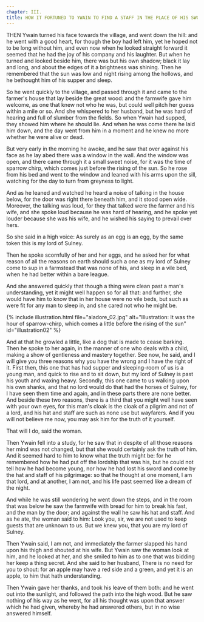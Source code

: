 ```yaml
---
chapter: III.
title: HOW IT FORTUNED TO YWAIN TO FIND A STAFF IN THE PLACE OF HIS SWORD.
---
```

THEN Ywain turned his face towards the village, and went down the hill: and he went with a good heart, for though the boy had left him, yet he hoped not to be long without him, and even now when he looked straight forward it seemed that he had the joy of his company and his laughter. But when he turned and looked beside him, there was but his own shadow; black it lay and long, and about the edges of it a brightness was shining. Then he remembered that the sun was low and night rising among the hollows, and he bethought him of his supper and sleep.

So he went quickly to the village, and passed through it and came to the farmer's house that lay beside the great wood: and the farmwife gave him welcome, as one that knew not who he was, but could well pitch her guess within a mile or so. And she whispered to her husband, but he was hard of hearing and full of slumber from the fields. So when Ywain had supped, they showed him where he should lie. And when he was come there he laid him down, and the day went from him in a moment and he knew no more whether he were alive or dead.

But very early in the morning he awoke, and he saw that over against his face as he lay abed there was a window in the wall. And the window was open, and there came through it a small sweet noise, for it was the time of sparrow chirp, which comes just before the rising of the sun. So he rose from his bed and went to the window and leaned with his arms upon the sill, watching for the day to turn from greyness to light.

And as he leaned and watched he heard a noise of talking in the house below, for the door was right there beneath him, and it stood open wide. Moreover, the talking was loud, for they that talked were the farmer and his wife, and she spoke loud because he was hard of hearing, and he spoke yet louder because she was his wife, and he wished his saying to prevail over hers.

So she said in a high voice: As surely as an egg is an egg, by the same token this is my lord of Sulney.

Then he spoke scornfully of her and her eggs, and he asked her for what reason of all the reasons on earth should such a one as my lord of Sulney come to sup in a farmstead that was none of his, and sleep in a vile bed, when he had better within a bare league.

And she answered quickly that though a thing were clean past a man's understanding, yet it might well happen so for all that: and further, she would have him to know that in her house were no vile beds, but such as were fit for any man to sleep in, and she cared not who he might be.

{% include illustration.html file="aladore_02.jpg" alt="Illustration: It was the hour of sparrow-chirp, which comes a little before the rising of the sun" id="illustration02" %}

And at that he growled a little, like a dog that is made to cease barking. Then he spoke to her again, in the manner of one who deals with a child, making a show of gentleness and mastery together. See now, he said, and I will give you three reasons why you have the wrong and I have the right of it. First then, this one that has had supper and sleeping-room of us is a young man, and quick to rise and to sit down, but my lord of Sulney is past his youth and waxing heavy. Secondly, this one came to us walking upon his own shanks, and that no lord would do that had the horses of Sulney, for I have seen them time and again, and in these parts there are none better. And beside these two reasons, there is a third that you might well have seen with your own eyes, for this man's cloak is the cloak of a pilgrim and not of a lord, and his hat and staff are such as none use but wayfarers. And if you will not believe me now, you may ask him for the truth of it yourself.

That will I do, said the woman.

Then Ywain fell into a study, for he saw that in despite of all those reasons her mind was not changed, but that she would certainly ask the truth of him. And it seemed hard to him to know what the truth might be: for he remembered how he had put off the lordship that was his, but he could not tell how he had become young, nor how he had lost his sword and come by the hat and staff of his pilgrimage: so that he thought at one moment, I am that lord, and at another, I am not, and his life past seemed like a dream of the night.

And while he was still wondering he went down the steps, and in the room that was below he saw the farmwife with bread for him to break his fast, and the man by the door; and against the wall he saw his hat and staff. And as he ate, the woman said to him: Look you, sir, we are not used to keep guests that are unknown to us. But we knew you, that you are my lord of Sulney.

Then Ywain said, I am not, and immediately the farmer slapped his hand upon his thigh and shouted at his wife. But Ywain saw the woman look at him, and he looked at her, and she smiled to him as to one that was bidding her keep a thing secret. And she said to her husband, There is no need for you to shout: for an apple may have a red side and a green, and yet it is an apple, to him that hath understanding.

Then Ywain gave her thanks, and took his leave of them both: and he went out into the sunlight, and followed the path into the high wood. But he saw nothing of his way as he went, for all his thought was upon that answer which he had given, whereby he had answered others, but in no wise answered himself.
  
